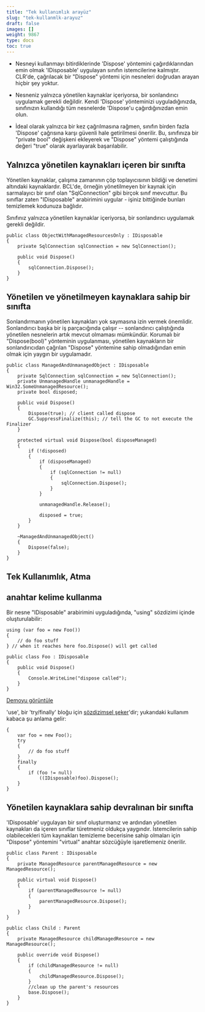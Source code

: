 ```yaml
---
title: "Tek kullanımlık arayüz"
slug: "tek-kullanmlk-arayuz"
draft: false
images: []
weight: 9867
type: docs
toc: true
---
```


- Nesneyi kullanmayı bitirdiklerinde 'Dispose' yöntemini çağırdıklarından emin olmak 'IDisposable' uygulayan sınıfın istemcilerine kalmıştır. CLR'de, çağrılacak bir "Dispose" yöntemi için nesneleri doğrudan arayan hiçbir şey yoktur.

- Nesneniz yalnızca yönetilen kaynaklar içeriyorsa, bir sonlandırıcı uygulamak gerekli değildir. Kendi 'Dispose' yönteminizi uyguladığınızda, sınıfınızın kullandığı tüm nesnelerde 'Dispose'u çağırdığınızdan emin olun.

- İdeal olarak yalnızca bir kez çağrılmasına rağmen, sınıfın birden fazla 'Dispose' çağrısına karşı güvenli hale getirilmesi önerilir. Bu, sınıfınıza bir "private bool" değişkeni ekleyerek ve "Dispose" yöntemi çalıştığında değeri "true" olarak ayarlayarak başarılabilir.

## Yalnızca yönetilen kaynakları içeren bir sınıfta
Yönetilen kaynaklar, çalışma zamanının çöp toplayıcısının bildiği ve denetimi altındaki kaynaklardır. BCL'de, örneğin yönetilmeyen bir kaynak için sarmalayıcı bir sınıf olan "SqlConnection" gibi birçok sınıf mevcuttur. Bu sınıflar zaten "IDisposable" arabirimini uygular - işiniz bittiğinde bunları temizlemek kodunuza bağlıdır.

Sınıfınız yalnızca yönetilen kaynaklar içeriyorsa, bir sonlandırıcı uygulamak gerekli değildir.

    public class ObjectWithManagedResourcesOnly : IDisposable
    {
        private SqlConnection sqlConnection = new SqlConnection();

        public void Dispose()
        {
            sqlConnection.Dispose();
        }
    }

## Yönetilen ve yönetilmeyen kaynaklara sahip bir sınıfta
Sonlandırmanın yönetilen kaynakları yok saymasına izin vermek önemlidir. Sonlandırıcı başka bir iş parçacığında çalışır -- sonlandırıcı çalıştığında yönetilen nesnelerin artık mevcut olmaması mümkündür. Korumalı bir "Dispose(bool)" yönteminin uygulanması, yönetilen kaynakların bir sonlandırıcıdan çağrılan "Dispose" yöntemine sahip olmadığından emin olmak için yaygın bir uygulamadır.

    public class ManagedAndUnmanagedObject : IDisposable
    {
        private SqlConnection sqlConnection = new SqlConnection();
        private UnmanagedHandle unmanagedHandle = Win32.SomeUnmanagedResource();
        private bool disposed;

        public void Dispose()
        {
            Dispose(true); // client called dispose
            GC.SuppressFinalize(this); // tell the GC to not execute the Finalizer
        }

        protected virtual void Dispose(bool disposeManaged)
        {
            if (!disposed)
            {
                if (disposeManaged)
                {
                    if (sqlConnection != null)
                    {
                        sqlConnection.Dispose();
                    }
                }
    
                unmanagedHandle.Release();

                disposed = true;
            }
        }

        ~ManagedAndUnmanagedObject()
        {
            Dispose(false);
        }
    }

## Tek Kullanımlık, Atma


## anahtar kelime kullanma
Bir nesne "IDisposable" arabirimini uyguladığında, "using" sözdizimi içinde oluşturulabilir:

    using (var foo = new Foo())
    {
        // do foo stuff
    } // when it reaches here foo.Dispose() will get called

    public class Foo : IDisposable
    {
        public void Dispose()
        {
            Console.WriteLine("dispose called");
        }
    }

[Demoyu görüntüle][1]

'use', bir 'try/finally' bloğu için [sözdizimsel şeker][2]'dir; yukarıdaki kullanım kabaca şu anlama gelir:

    {
        var foo = new Foo();
        try
        {
            // do foo stuff
        }
        finally
        {
            if (foo != null)
                ((IDisposable)foo).Dispose();
        }
    }

[1]: https://dotnetfiddle.net/StEPc2
[2]: https://en.wikipedia.org/wiki/Syntactic_sugar

## Yönetilen kaynaklara sahip devralınan bir sınıfta
'IDisposable' uygulayan bir sınıf oluşturmanız ve ardından yönetilen kaynakları da içeren sınıflar türetmeniz oldukça yaygındır. İstemcilerin sahip olabilecekleri tüm kaynakları temizleme becerisine sahip olmaları için "Dispose" yöntemini "virtual" anahtar sözcüğüyle işaretlemeniz önerilir.

    public class Parent : IDisposable
    {
        private ManagedResource parentManagedResource = new ManagedResource();

        public virtual void Dispose()
        {
            if (parentManagedResource != null)
            {
                parentManagedResource.Dispose();
            }
        }
    }

    public class Child : Parent
    {
        private ManagedResource childManagedResource = new ManagedResource();

        public override void Dispose()
        {
            if (childManagedResource != null)
            {
                childManagedResource.Dispose();
            }
            //clean up the parent's resources
            base.Dispose();
        }
    }


